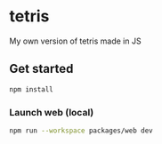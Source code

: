 # tetris

My own version of tetris made in JS

## Get started

```sh
npm install
```

### Launch web (local)

```sh
npm run --workspace packages/web dev
```
